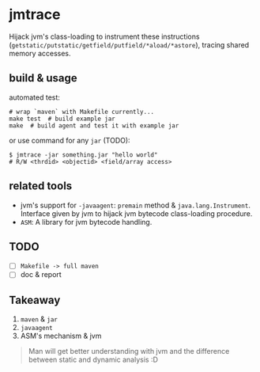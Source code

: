 # jmtrace

Hijack jvm's class-loading to instrument these instructions (`getstatic/putstatic/getfield/putfield/*aload/*astore`), tracing shared memory accesses.

## build & usage 

automated test:

```shell
# wrap `maven` with Makefile currently...
make test  # build example jar 
make  # build agent and test it with example jar
```

or use command for any `jar` (TODO):

```
$ jmtrace -jar something.jar "hello world"
# R/W <thrdid> <objectid> <field/array access>
```


## related tools

* jvm's support for `-javaagent`: `premain` method & `java.lang.Instrument`. Interface given by jvm to hijack jvm bytecode class-loading procedure.
* `ASM`: A library for jvm bytecode handling. 

## TODO 

- [ ] `Makefile -> full maven` 
- [ ] doc & report

## Takeaway

1. `maven` & `jar` 
2. `javaagent`
3. ASM's mechanism & jvm

> Man will get better understanding with jvm and the difference between static and dynamic analysis :D
